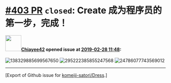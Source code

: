 # [\#403 PR](https://github.com/komeiji-satori/Dress/pull/403) `closed`: Create 成为程序员的第一步，完成！

#### <img src="https://avatars.githubusercontent.com/u/48090014?v=4" width="50">[Chiayee42](https://github.com/Chiayee42) opened issue at [2019-02-28 11:48](https://github.com/komeiji-satori/Dress/pull/403):

![138329885699567650](https://user-images.githubusercontent.com/48090014/53564400-bbe2a400-3b91-11e9-9778-9ba6cf583b31.jpg)
![295222385855247568](https://user-images.githubusercontent.com/48090014/53564402-bedd9480-3b91-11e9-8181-0e37d7f0daf1.jpg)
![24786077743569012](https://user-images.githubusercontent.com/48090014/53564407-c2711b80-3b91-11e9-8630-c5b316fe5f3e.jpg)





-------------------------------------------------------------------------------



[Export of Github issue for [komeiji-satori/Dress](https://github.com/komeiji-satori/Dress).]
